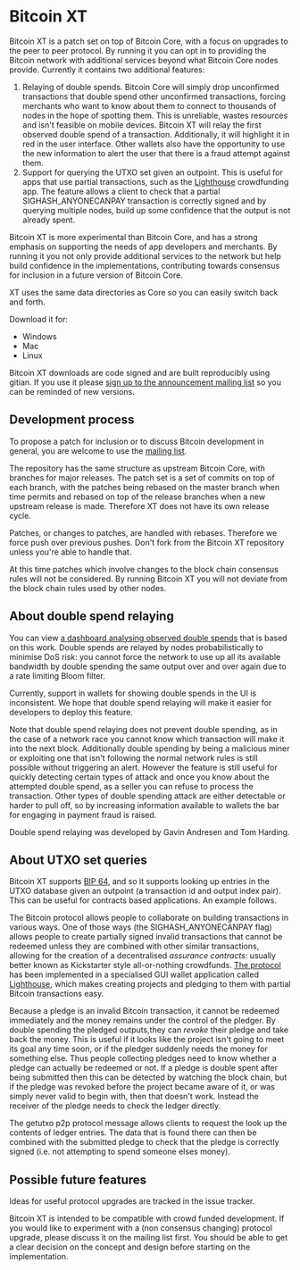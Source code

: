 Bitcoin XT
==========

Bitcoin XT is a patch set on top of Bitcoin Core, with a focus on upgrades to the peer to peer protocol. By running it you can opt in to providing the Bitcoin network with additional services beyond what Bitcoin Core nodes provide. Currently it contains two additional features:

1. Relaying of double spends. Bitcoin Core will simply drop unconfirmed transactions that double spend other unconfirmed transactions, forcing merchants who want to know about them to connect to thousands of nodes in the hope of spotting them. This is unreliable, wastes resources and isn't feasible on mobile devices. Bitcoin XT will relay the first observed double spend of a transaction. Additionally, it will highlight it in red in the user interface. Other wallets also have the opportunity to use the new information to alert the user that there is a fraud attempt against them.
2. Support for querying the UTXO set given an outpoint. This is useful for apps that use partial transactions, such as the [Lighthouse](https://github.com/vinumeris/lighthouse) crowdfunding app. The feature allows a client to check that a partial SIGHASH_ANYONECANPAY transaction is correctly signed and by querying multiple nodes, build up some confidence that the output is not already spent.

Bitcoin XT is more experimental than Bitcoin Core, and has a strong emphasis on supporting the needs of app developers and merchants. By running it you not only provide additional services to the network but help build confidence in the implementations, contributing towards consensus for inclusion in a future version of Bitcoin Core.

XT uses the same data directories as Core so you can easily switch back and forth.

Download it for:

* Windows
* Mac
* Linux

Bitcoin XT downloads are code signed and are built reproducibly using gitian. If you use it please [sign up to the announcement mailing list](https://groups.google.com/forum/#!forum/bitcoin-xt-announce) so you can be reminded of new versions.

Development process
-------------------

To propose a patch for inclusion or to discuss Bitcoin development in general, you are welcome to use the [mailing list](https://groups.google.com/forum/#!forum/bitcoin-xt/).

The repository has the same structure as upstream Bitcoin Core, with branches for major releases. The patch set is a set of commits on top of each branch, with the patches being rebased on the master branch when time permits and rebased on top of the release branches when a new upstream release is made. Therefore XT does not have its own release cycle.

Patches, or changes to patches, are handled with rebases. Therefore we force push over previous pushes. Don't fork from the Bitcoin XT repository unless you're able to handle that.

At this time patches which involve changes to the block chain consensus rules will not be considered. By running Bitcoin XT you will not deviate from the block chain rules used by other nodes.

About double spend relaying
---------------------------

You can view [a dashboard analysing observed double spends](http://respends.thinlink.com/) that is based on this work. Double spends are relayed by nodes probabilistically to minimise DoS risk: you cannot force the network to use up all its available bandwidth by double spending the same output over and over again due to a rate limiting Bloom filter.

Currently, support in wallets for showing double spends in the UI is inconsistent. We hope that double spend relaying will make it easier for developers to deploy this feature. 

Note that double spend relaying does not prevent double spending, as in the case of a network race you cannot know which transaction will make it into the next block. Additionally double spending by being a malicious miner or exploiting one that isn't following the normal network rules is still possible without triggering an alert. However the feature is still useful for quickly detecting certain types of attack and once you know about the attempted double spend, as a seller you can refuse to process the transaction. Other types of double spending attack are either detectable or harder to pull off, so by increasing information available to wallets the bar for engaging in payment fraud is raised.

Double spend relaying was developed by Gavin Andresen and Tom Harding.

About UTXO set queries
----------------------

Bitcoin XT supports [BIP 64](https://github.com/bitcoin/bips/blob/master/bip-0064.mediawiki), and so it supports looking up entries in the UTXO database given an outpoint (a transaction id and output index pair). This can be useful for contracts based applications. An example follows.

The Bitcoin protocol allows people to collaborate on building transactions in various ways. One of those ways (the SIGHASH_ANYONECANPAY flag) allows people to create partially signed invalid transactions that cannot be redeemed unless they are combined with other similar transactions, allowing for the creation of a decentralised *assurance contracts*: usually better known as Kickstarter style all-or-nothing crowdfunds. [The protocol](https://en.bitcoin.it/wiki/Contracts#Example_3:_Assurance_contracts) has been implemented in a specialised GUI wallet application called [Lighthouse](https://www.vinumeris.com/lighthouse), which makes creating projects and pledging to them with partial Bitcoin transactions easy.

Because a pledge is an invalid Bitcoin transaction, it cannot be redeemed immediately and the money remains under the control of the pledger. By double spending the pledged outputs,they can *revoke* their pledge and take back the money. This is useful if it looks like the project isn't going to meet its goal any time soon, or if the pledger suddenly needs the money for something else. Thus people collecting pledges need to know whether a pledge can actually be redeemed or not. If a pledge is double spent after being submitted then this can be detected by watching the block chain, but if the pledge was revoked before the project became aware of it, or was simply never valid to begin with, then that doesn't work. Instead the receiver of the pledge needs to check the ledger directly.

The getutxo p2p protocol message allows clients to request the look up the contents of ledger entries. The data that is found there can then be combined with the submitted pledge to check that the pledge is correctly signed (i.e. not attempting to spend someone elses money).

Possible future features
------------------------

Ideas for useful protocol upgrades are tracked in the issue tracker.

Bitcoin XT is intended to be compatible with crowd funded development. If you would like to experiment with a (non consensus changing) protocol upgrade, please discuss it on the mailing list first. You should be able to get a clear decision on the concept and design before starting on the implementation.
